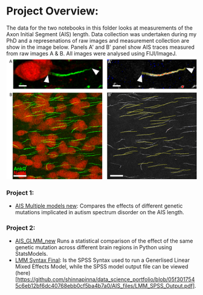 # Project Overview:

The data for the two notebooks in this folder looks at measurements of the Axon Initial Segment (AIS) length. Data collection was undertaken during my PhD and a represenations of raw images and measurement collection are show in the image below. Panels A' and B' panel show AIS traces measured from raw images A & B. All images were analysed using FIJI/ImageJ.
![image](Imageanalysis.png)

### Project 1:
  - [AIS Multiple models new](https://github.com/shinnapinna/data_science_portfolio/blob/05f3017545c6eb12bf6dc40768ebb0cf5ba4b7a0/AIS_files/AIS_Multiple_models_new.ipynb): Compares the effects of different genetic mutations implicated in autism spectrum disorder on the AIS length.

### Project 2:
  - [AIS_GLMM_new](https://github.com/shinnapinna/data_science_portfolio/blob/05f3017545c6eb12bf6dc40768ebb0cf5ba4b7a0/AIS_files/AIS_GLMM_new.ipynb) Runs a statistical comparison of the effect of the same genetic mutation across different brain regions in Python using StatsModels.
  - [LMM Syntax Final](https://github.com/shinnapinna/data_science_portfolio/blob/05f3017545c6eb12bf6dc40768ebb0cf5ba4b7a0/AIS_files/LMM_Syntax_final.sps): Is the SPSS Syntax used to run a Generlised Linear Mixed Effects Model, while the SPSS model output file can be viewed (here)[https://github.com/shinnapinna/data_science_portfolio/blob/05f3017545c6eb12bf6dc40768ebb0cf5ba4b7a0/AIS_files/LMM_SPSS_Output.pdf].
